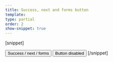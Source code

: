 ```yaml
---
title: Success, next and forms button
template:
type: partial
order: 2
show-snippet: true
---
```


[snippet]
<!-- Primary button -->
<button class="btn btn--primary">
    Success / next / forms
</button>

<!-- Disabled primary button -->
<button class="btn btn--primary btn--primary-disabled">
    Button disabled
</button>
[/snippet]